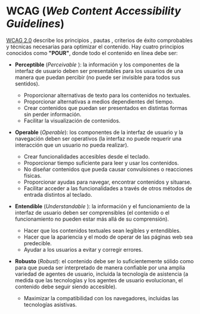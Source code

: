 # WCAG (_Web Content Accessibility Guidelines_)

[WCAG 2.0](https://www.w3.org/TR/WCAG20/) describe los principios , pautas , criterios de éxito comprobables y técnicas necesarias para optimizar el contenido. Hay cuatro principios conocidos como **"POUR"**, donde todo el contenido en línea debe ser:

- **Perceptible** (_Perceivable_ ): la información y los componentes de la interfaz de usuario deben ser presentables para los usuarios de una manera que puedan percibir (no puede ser invisible para todos sus sentidos).
  - Proporcionar alternativas de texto para los contenidos no textuales.
  - Proporcionar alternativas a medios dependientes del tiempo.
  - Crear contenidos que puedan ser presentados en distintas formas sin perder información.
  - Facilitar la visualización de contenidos.

- **Operable** (_Operable_): los componentes de la interfaz de usuario y la navegación deben ser operativos (la interfaz no puede requerir una interacción que un usuario no pueda realizar).
  - Crear funcionalidades accesibles desde el teclado.
  - Proporcionar tiempo suficiente para leer y usar los contenidos.
  - No diseñar contenidos que pueda causar convulsiones o reacciones físicas.
  - Proporcionar ayudas para navegar, encontrar contenidos y situarse.
  - Facilitar acceder a las funcionalidades a través de otros métodos de entrada distintos al teclado.

- **Entendible** (_Understandable_ ): la información y el funcionamiento de la interfaz de usuario deben ser comprensibles (el contenido o el funcionamiento no pueden estar más allá de su comprensión).
  - Hacer que los contenidos textuales sean legibles y entendibles.
  - Hacer que la apariencia y el modo de operar de las páginas web sea predecible.
  - Ayudar a los usuarios a evitar y corregir errores.

- **Robusto** (_Robust_): el contenido debe ser lo suficientemente sólido como para que pueda ser interpretado de manera confiable por una amplia variedad de agentes de usuario, incluida la tecnología de asistencia (a medida que las tecnologías y los agentes de usuario evolucionan, el contenido debe seguir siendo accesible).
  - Maximizar la compatibilidad con los navegadores, incluidas las tecnologías asistivas.
